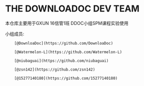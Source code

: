 # THE DOWNLOADOC DEV TEAM
本仓库主要用于GXUN 16信管1班 DDOC小组SPM课程实验使用  

小组成员:  

        [@DownloaDoc](https://github.com/DownloaDoc)   
        
        [@Watermelon-L](https://github.com/Watermelon-L)  
        
        [@niubaguai](https://github.com/niubaguai)  
        
        [@zsn142](https://github.com/zsn142)  
        
        [@15277140180](https://github.com/15277140180)  
        
